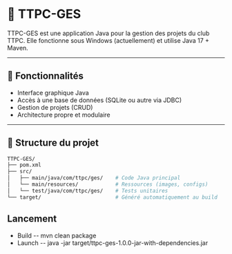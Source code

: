 # 🧠 TTPC-GES

TTPC-GES est une application Java pour la gestion des projets du club TTPC. Elle fonctionne sous Windows (actuellement) et utilise Java 17 + Maven.

---

## 🚀 Fonctionnalités

- Interface graphique Java
- Accès à une base de données (SQLite ou autre via JDBC)
- Gestion de projets (CRUD)
- Architecture propre et modulaire

---

## 🧱 Structure du projet

```bash
TTPC-GES/
├── pom.xml
├── src/
│   ├── main/java/com/ttpc/ges/    # Code Java principal
│   └── main/resources/            # Ressources (images, configs)
│   └── test/java/com/ttpc/ges/    # Tests unitaires
└── target/                        # Généré automatiquement au build
```

## Lancement 
 - Build
 -- mvn clean package
 - Launch
 -- java -jar target/ttpc-ges-1.0.0-jar-with-dependencies.jar


